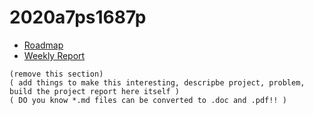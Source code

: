 # 2020a7ps1687p


* [Roadmap](docs/roadmap.md)
* [Weekly Report](docs/report.md)

```
(remove this section)
( add things to make this interesting, descripbe project, problem, build the project report here itself )
( DO you know *.md files can be converted to .doc and .pdf!! )
```

